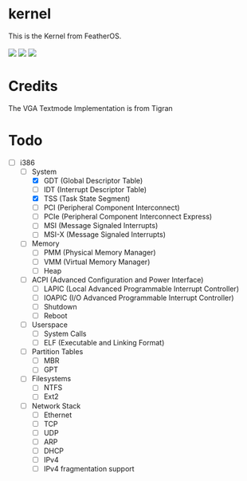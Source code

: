 # kernel
This is the Kernel from FeatherOS.<br><br>
![](https://img.shields.io/github/issues/FeatherOS/kernel)
![](https://img.shields.io/github/issues-pr/FeatherOS/kernel)
![](https://github.com/FeatherOS/kernel/actions/workflows/c-cpp.yml/badge.svg)

# Credits
The VGA Textmode Implementation is from Tigran
<!--# Building
## Dependencies
**Install the following Packages**
### Debian Based Distro
- gcc
- nasm
## Cross Compiler (recommended)
**Build your own Cross Compiler (recommended)**<br>
Run:
```
make toolchain
```-->
# Todo
- [ ] i386
    - [ ] System
        - [x] GDT (Global Descriptor Table)
        - [ ] IDT (Interrupt Descriptor Table)
        - [x] TSS (Task State Segment)
        - [ ] PCI (Peripheral Component Interconnect)
        - [ ] PCIe (Peripheral Component Interconnect Express)
        - [ ] MSI (Message Signaled Interrupts)
        - [ ] MSI-X (Message Signaled Interrupts)
    - [ ] Memory
        - [ ] PMM (Physical Memory Manager)
        - [ ] VMM (Virtual Memory Manager)
        - [ ] Heap
    - [ ] ACPI (Advanced Configuration and Power Interface)
        - [ ] LAPIC (Local Advanced Programmable Interrupt Controller)
        - [ ] IOAPIC (I/O Advanced Programmable Interrupt Controller)
        - [ ] Shutdown
        - [ ] Reboot
    - [ ] Userspace
        - [ ] System Calls
        - [ ] ELF (Executable and Linking Format)
    - [ ] Partition Tables
        - [ ] MBR
        - [ ] GPT
    - [ ] Filesystems
        - [ ] NTFS
        - [ ] Ext2
    - [ ] Network Stack
        - [ ] Ethernet
        - [ ] TCP
        - [ ] UDP
        - [ ] ARP
        - [ ] DHCP
        - [ ] IPv4
        - [ ] IPv4 fragmentation support